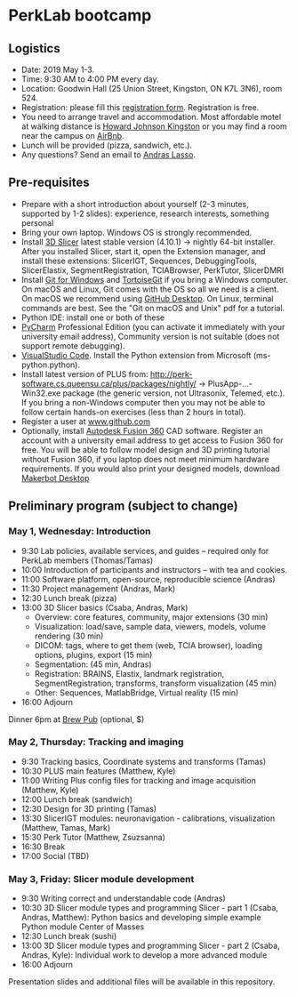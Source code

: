 # PerkLab bootcamp

## Logistics

- Date:	2019 May 1-3.
- Time:	9:30 AM to 4:00 PM every day.
- Location:	Goodwin Hall (25 Union Street, Kingston, ON K7L 3N6), room 524.
- Registration: please fill this [registration form](https://1drv.ms/xs/s!Arm_AFxB9yqHtIIpmmPeoMhEmeYfjw?wdFormId=%7B69951206%2D0309%2D480F%2D83E7%2D5FDA6E07874D%7D). Registration is free.
- You need to arrange travel and accommodation. Most affordable motel at walking distance is [Howard Johnson Kingston](https://www.reservationdesk.com/hotel/612046f/howard-johnson-inn-kingston-kingston-on) or you may find a room near the campus on [AirBnb](https://www.airbnb.ca/).
-	Lunch will be provided (pizza, sandwich, etc.).
- Any questions? Send an email to [Andras Lasso](mailto:lasso@queensu.ca).

## Pre-requisites
-	Prepare with a short introduction about yourself (2-3 minutes, supported by 1-2 slides): experience, research interests, something personal
-	Bring your own laptop. Windows OS is strongly recommended.
-	Install [3D Slicer](http://download.slicer.org/) latest stable version (4.10.1) -> nightly 64-bit installer. After you installed Slicer, start it, open the Extension manager, and install these extensions: SlicerIGT, Sequences, DebuggingTools, SlicerElastix, SegmentRegistration, TCIABrowser, PerkTutor, SlicerDMRI
-	Install [Git for Windows](https://git-scm.com/download/win) and [TortoiseGit](https://tortoisegit.org/) if you bring a Windows computer. On macOS and Linux, Git comes with the OS so all we need is a client. On macOS we recommend using [GitHub Desktop](https://desktop.github.com/). On Linux, terminal commands are best. See the "Git on macOS and Unix" pdf for a tutorial.
-	Python IDE: install one or both of these
  - [PyCharm](https://www.jetbrains.com/pycharm/) Professional Edition (you can activate it immediately with your university email address), Community version is not suitable (does not support remote debugging).
  - [VisualStudio Code](https://code.visualstudio.com/). Install the Python extension from Microsoft (ms-python.python).
-	Install latest version of PLUS from: http://perk-software.cs.queensu.ca/plus/packages/nightly/ -> PlusApp-...-Win32.exe package (the generic version, not Ultrasonix, Telemed, etc.). If you bring a non-Windows computer then you may not be able to follow certain hands-on exercises (less than 2 hours in total).
-	Register a user at www.github.com
- Optionally, install [Autodesk Fusion 360](https://www.autodesk.com/products/fusion-360/overview) CAD software. Register an account with a university email address to get access to Fusion 360 for free. You will be able to follow model design and 3D printing tutorial without Fusion 360, if you laptop does not meet minimum hardware requirements. If you would also print your designed models, download [Makerbot Desktop](https://support.makerbot.com/troubleshooting/makerbot-desktop-software/software-download/download_12190)

## Preliminary program (subject to change)

### May 1, Wednesday: Introduction

- 9:30	Lab policies, available services, and guides – required only for PerkLab members (Thomas/Tamas)
- 10:00	Introduction of participants and instructors – with tea and cookies.
- 11:00	Software platform, open-source, reproducible science (Andras)
- 11:30 Project management (Andras, Mark)
- 12:30	Lunch break (pizza)
- 13:00	3D Slicer basics (Csaba, Andras, Mark)
  - Overview: core features, community, major extensions (30 min)
  - Visualization: load/save, sample data, viewers, models, volume rendering (30 min)
  - DICOM: tags, where to get them (web, TCIA browser), loading options, plugins, export (15 min)
  - Segmentation: (45 min, Andras)
  - Registration: BRAINS, Elastix, landmark registration, SegmentRegistration, transforms, transform visualization (45 min)
  - Other: Sequences, MatlabBridge, Virtual reality (15 min)
- 16:00	Adjourn

Dinner 6pm at [Brew Pub](https://www.kingstonbrewing.ca/) (optional, $)

### May 2, Thursday: Tracking and imaging
- 9:30	Tracking basics, Coordinate systems and transforms (Tamas)
- 10:30	PLUS main features (Matthew, Kyle)
- 11:00	Writing Plus config files for tracking and image acquisition (Matthew, Kyle)
- 12:00	Lunch break (sandwich)
- 12:30 Design for 3D printing (Tamas)
- 13:30	SlicerIGT modules: neuronavigation - calibrations, visualization (Matthew, Tamas, Mark)
- 15:30	Perk Tutor (Matthew, Zsuzsanna)
- 16:30	Break
- 17:00 Social (TBD)

### May 3, Friday: Slicer module development
- 9:30	Writing correct and understandable code (Andras)
- 10:30	3D Slicer module types and programming Slicer - part 1 (Csaba, Andras, Matthew): Python basics and developing simple example Python module Center of Masses
- 12:30	Lunch break (sushi)
- 13:00	3D Slicer module types and programming Slicer - part 2 (Csaba, Andras, Kyle): Individual work to develop a more advanced module
- 16:00	Adjourn

Presentation slides and additional files will be available in this repository.

